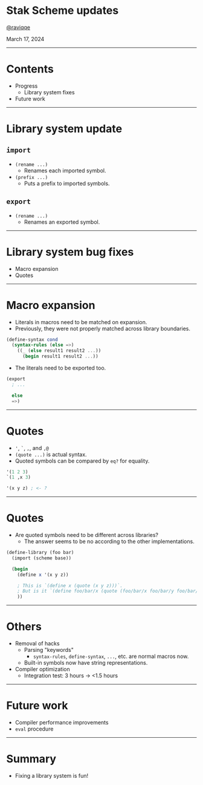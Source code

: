# Stak Scheme updates

[@raviqqe](https://github.com/raviqqe)

March 17, 2024

---

# Contents

- Progress
  - Library system fixes
- Future work

---

# Library system update

## `import`

- `(rename ...)`
  - Renames each imported symbol.
- `(prefix ...)`
  - Puts a prefix to imported symbols.

## `export`

- `(rename ...)`
  - Renames an exported symbol.

---

# Library system bug fixes

- Macro expansion
- Quotes

---

# Macro expansion

- Literals in macros need to be matched on expansion.
- Previously, they were not properly matched across library boundaries.

```scheme
(define-syntax cond
  (syntax-rules (else =>)
    ((_ (else result1 result2 ...))
      (begin result1 result2 ...))
```

- The literals need to be exported too.

```scheme
(export
  ; ...

  else
  =>)
```

---

# Quotes

- `'`, `` ` ``, `,`, and `,@`
- `(quote ...)` is actual syntax.
- Quoted symbols can be compared by `eq?` for equality.

```scheme
'(1 2 3)
`(1 ,x 3)

'(x y z) ; <- ?
```

---

# Quotes

- Are quoted symbols need to be different across libraries?
  - The answer seems to be no according to the other implementations.

```scheme
(define-library (foo bar)
  (import (scheme base))

  (begin
    (define x '(x y z))

    ; This is `(define x (quote (x y z)))`.
    ; But is it `(define foo/bar/x (quote (foo/bar/x foo/bar/y foo/bar/z)))`?
    ))
```

---

# Others

- Removal of hacks
  - Parsing "keywords"
    - `syntax-rules`, `define-syntax`, `...`, etc. are normal macros now.
  - Built-in symbols now have string representations.
- Compiler optimization
  - Integration test: 3 hours -> <1.5 hours

---

# Future work

- Compiler performance improvements
- `eval` procedure

---

# Summary

- Fixing a library system is fun!
